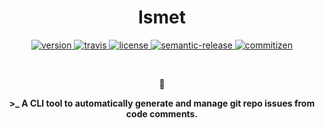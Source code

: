 <h1 align="center">Ismet</h1>

<p align="center">
  <a href="https://npmjs.org/package/ismetjs">
    <img src="https://img.shields.io/npm/v/enquirer.svg" alt="version">
  </a>
  <a href="https://travis-ci.org/otanriverdi/ismetjs">
    <img src="https://travis-ci.org/otanriverdi/ismetjs.svg?branch=master" alt="travis">
  </a>
  <a href="https://github.com/otanriverdi/ismetjs">
    <img src="https://img.shields.io/github/license/otanriverdi/ismetjs" alt="license">
  </a>
  <a href="https://github.com/semantic-release/semantic-release">
    <img src="https://img.shields.io/badge/%20%20%F0%9F%93%A6%F0%9F%9A%80-semantic--release-e10079.svg" alt="semantic-release">
  </a>
  <a href="http://commitizen.github.io/cz-cli/">
    <img src="https://img.shields.io/badge/commitizen-friendly-brightgreen.svg" alt="commitizen">
  </a>
</p>

<br>

<p align="center">🐙</p>
<p align="center"><b>>_ A CLI tool to automatically generate and manage git repo issues from code comments.</b></p>